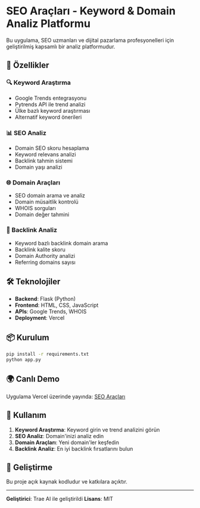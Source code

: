 # SEO Araçları - Keyword & Domain Analiz Platformu

Bu uygulama, SEO uzmanları ve dijital pazarlama profesyonelleri için geliştirilmiş kapsamlı bir analiz platformudur.

## 🚀 Özellikler

### 🔍 Keyword Araştırma
- Google Trends entegrasyonu
- Pytrends API ile trend analizi
- Ülke bazlı keyword araştırması
- Alternatif keyword önerileri

### 📊 SEO Analiz
- Domain SEO skoru hesaplama
- Keyword relevans analizi
- Backlink tahmin sistemi
- Domain yaşı analizi

### 🌐 Domain Araçları
- SEO domain arama ve analiz
- Domain müsaitlik kontrolü
- WHOIS sorguları
- Domain değer tahmini

### 🔗 Backlink Analiz
- Keyword bazlı backlink domain arama
- Backlink kalite skoru
- Domain Authority analizi
- Referring domains sayısı

## 🛠️ Teknolojiler

- **Backend**: Flask (Python)
- **Frontend**: HTML, CSS, JavaScript
- **APIs**: Google Trends, WHOIS
- **Deployment**: Vercel

## 📦 Kurulum

```bash
pip install -r requirements.txt
python app.py
```

## 🌍 Canlı Demo

Uygulama Vercel üzerinde yayında: [SEO Araçları](https://your-vercel-url.vercel.app)

## 📝 Kullanım

1. **Keyword Araştırma**: Keyword girin ve trend analizini görün
2. **SEO Analiz**: Domain'inizi analiz edin
3. **Domain Araçları**: Yeni domain'ler keşfedin
4. **Backlink Analiz**: En iyi backlink fırsatlarını bulun

## 🔧 Geliştirme

Bu proje açık kaynak kodludur ve katkılara açıktır.

---

**Geliştirici**: Trae AI ile geliştirildi
**Lisans**: MIT
